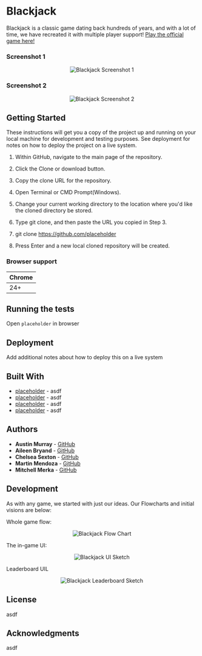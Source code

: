# Blackjack

Blackjack is a classic game dating back hundreds of years, and with a lot of time, we have recreated it with multiple player support! [Play the official game here!](https://placeholder)

### Screenshot 1

<p align="center">
  <img src="placeholder" alt="Blackjack Screenshot 1"/>
</p>

### Screenshot 2

<p align="center">
  <img src="placeholder" alt="Blackjack Screenshot 2"/>
</p>

## Getting Started

These instructions will get you a copy of the project up and running on your local machine for development and testing purposes. See deployment for notes on how to deploy the project on a live system.

1. Within GitHub, navigate to the main page of the repository.

2. Click the Clone or download button.

3. Copy the clone URL for the repository.

4. Open Terminal or CMD Prompt(Windows).

5. Change your current working directory to the location where you'd like the cloned directory be stored.

6. Type git clone, and then paste the URL you copied in Step 3.

7. git clone https://github.com/placeholder

8. Press Enter and a new local cloned repository will be created. 

### Browser support

| Chrome | 
| --- | 
| 24+ | 

## Running the tests

Open `placeholder` in browser

## Deployment

Add additional notes about how to deploy this on a live system

## Built With

* [placeholder](http://placeholder) - asdf
* [placeholder](http://placeholder) - asdf
* [placeholder](http://placeholder) - asdf
* [placeholder](http://placeholder) - asdf

## Authors

* **Austin Murray** - [GitHub](https://github.com/Austinjm121)
* **Aileen Bryand** - [GitHub](https://github.com/aileenbryand)
* **Chelsea Sexton** - [GitHub](https://github.com/chelsea314)
* **Martin Mendoza** - [GitHub](https://github.com/mmdoza002)
* **Mitchell Merka** - [GitHub](https://github.com/levmerka)

## Development

As with any game, we started with just our ideas. Our Flowcharts and initial visions are below:

Whole game flow:
<p align="center">
  <img src="placeholder" alt="Blackjack Flow Chart"/>
</p>

The in-game UI:
<p align="center">
  <img src="placeholder" alt="Blackjack UI Sketch"/>
</p>

Leaderboard UIL
<p align="center">
  <img src="placeholder" alt="Blackjack Leaderboard Sketch"/>
</p>

## License

asdf

## Acknowledgments

asdf
